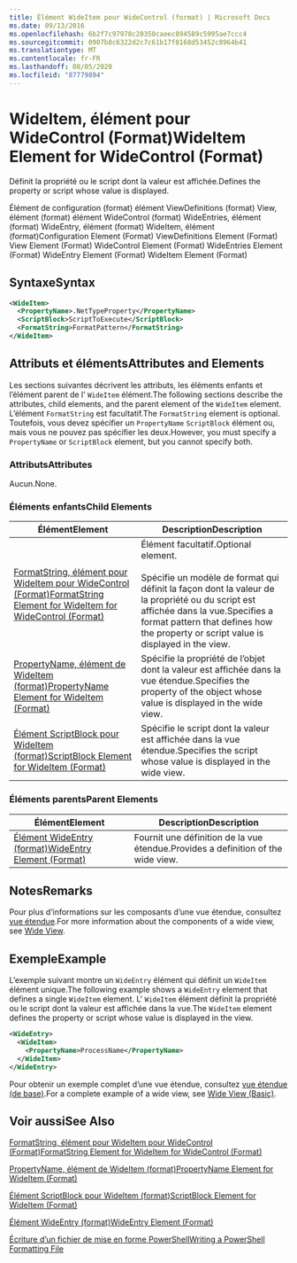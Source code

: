 ```yaml
---
title: Élément WideItem pour WideControl (format) | Microsoft Docs
ms.date: 09/13/2016
ms.openlocfilehash: 6b2f7c97978c20350caeec894589c5995ae7ccc4
ms.sourcegitcommit: 0907b8c6322d2c7c61b17f8168d53452c8964b41
ms.translationtype: MT
ms.contentlocale: fr-FR
ms.lasthandoff: 08/05/2020
ms.locfileid: "87779894"
---
```

# <a name="wideitem-element-for-widecontrol-format"></a><span data-ttu-id="fb238-102">WideItem, élément pour WideControl (Format)</span><span class="sxs-lookup"><span data-stu-id="fb238-102">WideItem Element for WideControl (Format)</span></span>

<span data-ttu-id="fb238-103">Définit la propriété ou le script dont la valeur est affichée.</span><span class="sxs-lookup"><span data-stu-id="fb238-103">Defines the property or script whose value is displayed.</span></span>

<span data-ttu-id="fb238-104">Élément de configuration (format) élément ViewDefinitions (format) View, élément (format) élément WideControl (format) WideEntries, élément (format) WideEntry, élément (format) WideItem, élément (format)</span><span class="sxs-lookup"><span data-stu-id="fb238-104">Configuration Element (Format) ViewDefinitions Element (Format) View Element (Format) WideControl Element (Format) WideEntries Element (Format) WideEntry Element (Format) WideItem Element (Format)</span></span>

## <a name="syntax"></a><span data-ttu-id="fb238-105">Syntaxe</span><span class="sxs-lookup"><span data-stu-id="fb238-105">Syntax</span></span>

```xml
<WideItem>
  <PropertyName>.NetTypeProperty</PropertyName>
  <ScriptBlock>ScriptToExecute</ScriptBlock>
  <FormatString>FormatPattern</FormatString>
</WideItem>
```

## <a name="attributes-and-elements"></a><span data-ttu-id="fb238-106">Attributs et éléments</span><span class="sxs-lookup"><span data-stu-id="fb238-106">Attributes and Elements</span></span>

<span data-ttu-id="fb238-107">Les sections suivantes décrivent les attributs, les éléments enfants et l’élément parent de l' `WideItem` élément.</span><span class="sxs-lookup"><span data-stu-id="fb238-107">The following sections describe the attributes, child elements, and the parent element of the `WideItem` element.</span></span> <span data-ttu-id="fb238-108">L’élément `FormatString` est facultatif.</span><span class="sxs-lookup"><span data-stu-id="fb238-108">The `FormatString` element is optional.</span></span> <span data-ttu-id="fb238-109">Toutefois, vous devez spécifier un `PropertyName` `ScriptBlock` élément ou, mais vous ne pouvez pas spécifier les deux.</span><span class="sxs-lookup"><span data-stu-id="fb238-109">However, you must specify a `PropertyName` or `ScriptBlock` element, but you cannot specify both.</span></span>

### <a name="attributes"></a><span data-ttu-id="fb238-110">Attributs</span><span class="sxs-lookup"><span data-stu-id="fb238-110">Attributes</span></span>

<span data-ttu-id="fb238-111">Aucun.</span><span class="sxs-lookup"><span data-stu-id="fb238-111">None.</span></span>

### <a name="child-elements"></a><span data-ttu-id="fb238-112">Éléments enfants</span><span class="sxs-lookup"><span data-stu-id="fb238-112">Child Elements</span></span>

|<span data-ttu-id="fb238-113">Élément</span><span class="sxs-lookup"><span data-stu-id="fb238-113">Element</span></span>|<span data-ttu-id="fb238-114">Description</span><span class="sxs-lookup"><span data-stu-id="fb238-114">Description</span></span>|
|-------------|-----------------|
|[<span data-ttu-id="fb238-115">FormatString, élément pour WideItem pour WideControl (Format)</span><span class="sxs-lookup"><span data-stu-id="fb238-115">FormatString Element for WideItem for WideControl (Format)</span></span>](./formatstring-element-for-wideitem-for-widecontrol-format.md)|<span data-ttu-id="fb238-116">Élément facultatif.</span><span class="sxs-lookup"><span data-stu-id="fb238-116">Optional element.</span></span><br /><br /> <span data-ttu-id="fb238-117">Spécifie un modèle de format qui définit la façon dont la valeur de la propriété ou du script est affichée dans la vue.</span><span class="sxs-lookup"><span data-stu-id="fb238-117">Specifies a format pattern that defines how the property or script value is displayed in the view.</span></span>|
|[<span data-ttu-id="fb238-118">PropertyName, élément de WideItem (format)</span><span class="sxs-lookup"><span data-stu-id="fb238-118">PropertyName Element for WideItem (Format)</span></span>](./propertyname-element-for-wideitem-for-widecontrol-format.md)|<span data-ttu-id="fb238-119">Spécifie la propriété de l’objet dont la valeur est affichée dans la vue étendue.</span><span class="sxs-lookup"><span data-stu-id="fb238-119">Specifies the property of the object whose value is displayed in the wide view.</span></span>|
|[<span data-ttu-id="fb238-120">Élément ScriptBlock pour WideItem (format)</span><span class="sxs-lookup"><span data-stu-id="fb238-120">ScriptBlock Element for WideItem (Format)</span></span>](./scriptblock-element-for-wideitem-for-widecontrol-format.md)|<span data-ttu-id="fb238-121">Spécifie le script dont la valeur est affichée dans la vue étendue.</span><span class="sxs-lookup"><span data-stu-id="fb238-121">Specifies the script whose value is displayed in the wide view.</span></span>|

### <a name="parent-elements"></a><span data-ttu-id="fb238-122">Éléments parents</span><span class="sxs-lookup"><span data-stu-id="fb238-122">Parent Elements</span></span>

|<span data-ttu-id="fb238-123">Élément</span><span class="sxs-lookup"><span data-stu-id="fb238-123">Element</span></span>|<span data-ttu-id="fb238-124">Description</span><span class="sxs-lookup"><span data-stu-id="fb238-124">Description</span></span>|
|-------------|-----------------|
|[<span data-ttu-id="fb238-125">Élément WideEntry (format)</span><span class="sxs-lookup"><span data-stu-id="fb238-125">WideEntry Element (Format)</span></span>](./wideentry-element-for-widecontrol-format.md)|<span data-ttu-id="fb238-126">Fournit une définition de la vue étendue.</span><span class="sxs-lookup"><span data-stu-id="fb238-126">Provides a definition of the wide view.</span></span>|

## <a name="remarks"></a><span data-ttu-id="fb238-127">Notes</span><span class="sxs-lookup"><span data-stu-id="fb238-127">Remarks</span></span>

<span data-ttu-id="fb238-128">Pour plus d’informations sur les composants d’une vue étendue, consultez [vue étendue](./creating-a-wide-view.md).</span><span class="sxs-lookup"><span data-stu-id="fb238-128">For more information about the components of a wide view, see [Wide View](./creating-a-wide-view.md).</span></span>

## <a name="example"></a><span data-ttu-id="fb238-129">Exemple</span><span class="sxs-lookup"><span data-stu-id="fb238-129">Example</span></span>

<span data-ttu-id="fb238-130">L’exemple suivant montre un `WideEntry` élément qui définit un `WideItem` élément unique.</span><span class="sxs-lookup"><span data-stu-id="fb238-130">The following example shows a `WideEntry` element that defines a single `WideItem` element.</span></span> <span data-ttu-id="fb238-131">L' `WideItem` élément définit la propriété ou le script dont la valeur est affichée dans la vue.</span><span class="sxs-lookup"><span data-stu-id="fb238-131">The `WideItem` element defines the property or script whose value is displayed in the view.</span></span>

```xml
<WideEntry>
  <WideItem>
    <PropertyName>ProcessName</PropertyName>
  </WideItem>
</WideEntry>
```

<span data-ttu-id="fb238-132">Pour obtenir un exemple complet d’une vue étendue, consultez [vue étendue (de base)](./wide-view-basic.md).</span><span class="sxs-lookup"><span data-stu-id="fb238-132">For a complete example of a wide view, see [Wide View (Basic)](./wide-view-basic.md).</span></span>

## <a name="see-also"></a><span data-ttu-id="fb238-133">Voir aussi</span><span class="sxs-lookup"><span data-stu-id="fb238-133">See Also</span></span>

[<span data-ttu-id="fb238-134">FormatString, élément pour WideItem pour WideControl (Format)</span><span class="sxs-lookup"><span data-stu-id="fb238-134">FormatString Element for WideItem for WideControl (Format)</span></span>](./formatstring-element-for-wideitem-for-widecontrol-format.md)

[<span data-ttu-id="fb238-135">PropertyName, élément de WideItem (format)</span><span class="sxs-lookup"><span data-stu-id="fb238-135">PropertyName Element for WideItem (Format)</span></span>](./propertyname-element-for-wideitem-for-widecontrol-format.md)

[<span data-ttu-id="fb238-136">Élément ScriptBlock pour WideItem (format)</span><span class="sxs-lookup"><span data-stu-id="fb238-136">ScriptBlock Element for WideItem (Format)</span></span>](./scriptblock-element-for-wideitem-for-widecontrol-format.md)

[<span data-ttu-id="fb238-137">Élément WideEntry (format)</span><span class="sxs-lookup"><span data-stu-id="fb238-137">WideEntry Element (Format)</span></span>](./wideentry-element-for-widecontrol-format.md)

[<span data-ttu-id="fb238-138">Écriture d’un fichier de mise en forme PowerShell</span><span class="sxs-lookup"><span data-stu-id="fb238-138">Writing a PowerShell Formatting File</span></span>](./writing-a-powershell-formatting-file.md)
